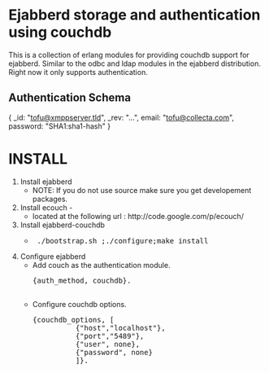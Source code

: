 <h1> Ejabberd storage and authentication using couchdb </h1>

This is a collection of erlang modules for providing couchdb support for ejabberd. Similar to the odbc and ldap modules in the ejabberd distribution. Right now it only supports authentication.

<h2>Authentication Schema </h2>

{
  _id: "tofu@xmppserver.tld",
  _rev: "...",
  email: "tofu@collecta.com",
  password: "SHA1:sha1-hash"
}

<h1> INSTALL </h1>

<ol>
<li>Install ejabberd  
  <ul>
     <li>NOTE: If you do not use source make sure you get developement packages.
     </li>
  </ul>
</li>
<li>Install ecouch - 
   <ul>
    <li>located at the following url :
http://code.google.com/p/ecouch/
    </li>
   </ul>
</li>
<li> Install ejabberd-couchdb 
 <ul><li><pre>
 ./bootstrap.sh ;./configure;make install
</pre></li></ul>
</li>
<li>Configure ejabberd
   <ul>
     <li>
     Add couch as the authentication module.
     <pre>
{auth_method, couchdb}.
     </pre> 
     </li>
<li> Configure couchdb options.
<pre>
{couchdb_options, [
		  {"host","localhost"},
		  {"port","5489"},
		  {"user", none},
		  {"password", none}	
		  ]}.
</pre>
   </ul>
</li>

</ol>




